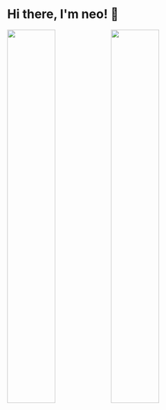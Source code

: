 # Hi there, I'm neo! 👋

<img align="left" width="47%" src="https://github-readme-stats.vercel.app/api?username=neosxz&show_icons=true&theme=radical&title_color=ffff&text_color=daf7dc&bg_color=191919" />

<img align="left" width="47%" src="https://github-readme-stats.vercel.app/api/top-langs/?username=neosxz&layout=compact)](https://github.com/anuraghazra/github-readme-stats" />
